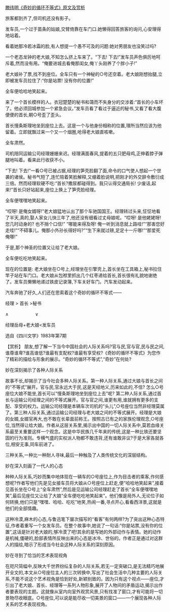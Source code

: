 [滕纬明《奇妙的循环不等式》原文及赏析](https://www.vrrw.net/wx/15194.html)

旅客都到齐了,但司机还没有影子。

发车员,一个过于苗条的姑娘,交臂倚靠在车门口.她懒得回答旅客的询问,心安理得地站着。

看着她那冷若冰霜的脸,有人想提一个愚不可及的问题:她对男朋友也没笑过吗?

一个老态龙钟的老大娘,不知怎么挤上车来了。“下去! 下去!”发车员声色俱厉地呵斥着,然而没有用。“俺要进城去看俺那闺女,俺丫头刚养了个胖小子!”

老大娘补了票,找不到座位。全车只有一个神秘的○号还空着。老大娘刚想抬腿,立即被发车员拉住了:“你是站票! 没有你的位置!”

全车便哈哈地笑起来。

来了一个首长模样的人。衣冠楚楚的秘书和蔼而不失身分的交涉着:“首长的小车坏了。他必须回城参加一个紧急会议。”发车员看了看过于逼近的秘书,又看了看大腹便便的首长,朝○号歪了歪头。

首长慢条斯理地坐到座位上去。这是一个与他身份相称的位置,理所当然应该为他留着。立即就飘过来一个又一个烟圈,呛得老大娘直咳嗽。

全车肃然。

司机陪同运输公司经理姗姗来迟。经理满面春风,提着的五只肥母鸡,正伸着脖子弹腿地叫着。看来此行收获不小。

“下去! 下去!”一看○号已被占据,经理的笋壳脸翻了面,命令的口气使人想起一个世袭的诸侯。秘书气短了,连忙陪着笑脸解释,又绷着脸说明,把刚才的外交辞令敷衍成三倍。然而经理软硬不吃:“首长?撒尿都碰得到。我只认得交通局长! 少废话,起来!”首长只好站起来,座位上换上了笋壳脸经理。

全车便嘿嘿地笑起来。

“哎呀! 是俺女婿呀!”老大娘猛地认出了那个车驰国国王。经理转过头来,怔怔地看了半天,真的,娶人家女儿快三年了,他还没有细看过丈母娘呢。“哎呀! 是他姥姥呀! 您几时动身的? 也不捎个口信!” “哪能来得及呀! 俺一听到消息就上路哇!”“那害您好走哇!”“不碍事儿。俺那小外孙长得好吗?”“生下来就过磅,足足十一斤哪!”“那爱死俺哪!”

于是,那个神圣的位置又让给了老大娘。

全车便吃吃地笑起来。

现在的位置是: 老大娘坐在○号上,经理坐在引擎壳上,首长坐在工具箱上,秘书拉住竿子站在车门口。老大娘从包袱里抓出几个红枣递给首长,首长很有礼貌地谢绝了。发车员懒懒地递过铁皮记录簿,下车关好车门。汽车发动起来。

汽车奔驰了好久,人们还在思索着这个奇妙的循环不等式——

经理 > 首长 >秘书

∧　　　　　　∨

经理岳母+老大娘<发车员

选自《四川文学》1983年第7期



【赏析】 朋友,想了解一下当今中国社会的人际关系吗?官与民,官与官,民与民之间,谁尊谁卑?谁高谁低?谁最有支配权?谁最有享受权?《奇妙的循环不等式》为您作了精彩的描绘与形象的展示。“奇妙的循环不等式”,“奇妙”在何处?

妙在深刻揭示了各种人际关系

故事不长,却揭示了当今社会多种人际关系。第一种人际关系,通过大娘与首长之间的“不等式”展开。官与民,官永远大于民,这是天经地义,历来如此的,不信? 怎么○号座位大娘不能坐,首长可以“慢条斯理地坐到座位上去”呢? 第二种人际关系,通过首长与运输公司经理之间的不等式展开。官与官之间,谁更有用,谁就拥有更多的支配、享受的权力。运输公司经理是本辆车次司机的“头儿”,○号座位当然非经理莫属了。第三种人际关系,通过运输公司经理与老大娘之间的不等式展开。经理是大娘的女婿,女婿官再大,也不敢在长辈面前称王。按照古已有之的家族伦理观念,○号座位,当然得让给大娘。作者从这层关系里,揭示出中国的一切人际关系中,莫若血缘关系最至关重要这样一个观念。这是中华民族几千年来的传统,这是一种比铁还要坚固的行为准则。专横气盛的实权派人物都不敢违背,还有谁敢非议?于是大家各就各位,相安无事,同车前进了。

三种关系,一种比一种耐人寻味,最后一种触及了人类传统文化的深层结构。

妙在深入刻画了一代人的心态

种种人际关系,巧妙而集中地体现在一辆车的○号座位上,作为目击者的乘客,作何感想呢?作者写他们先是见女接车员将大娘从○号座位上赶走,便“哈哈地笑起来”,接着见首长坐在○号上“全车肃然”,然后是见运输公司经理赶走了首长“全车便嘿嘿地笑”,最后见座位又让给了大娘“全车便吃吃地笑起来”。他们像是局外人,无论位子如何转换,他们只是“嘿嘿、哈哈、吃吃”地笑,热闹一番,寻点开心,看看西洋景,这就是他们的全部情趣。

这种冷漠,麻木的心态,与鲁迅笔下屡次描写的“看客”有何两样?为了突出这种心态特征,作者着重写一个女发车员。在整个故事中,她说了一句话:“你是站票,没有你的位置”,这话是针对老大娘的,够冷漠了吧!其余的是写她的外部动作与表情。她的动作是机械,僵硬的,脸部表情所反映出来的心态是冰冷、世俗的。作者正是通过对这群人的描绘,暗示了形成当今社会这种人际关系的深刻原因。

妙在寻到了恰当的艺术表现视角

在咫尺简幅中,反映大千世界纷纭复杂的人际关系,若无一定突破口,是无法精巧地展开全文的,本文从○号座位主人的三次转换中,写出了社会生活中几种主要的人际关系,不能不说这个艺术视角是恰到好处,新颖别致的。因为只有这个视点——座位,才引出了老大娘、首长、经理等一系列人物形象,展开了人物间的矛盾运动,揭示出作者要表现的主题。这就像从室内向室外观赏风景,只有找准了窗口,才有可能将一切景物尽收眼底。○号座位,可以说是能尽收一切美景的窗口——一个展现各种人际关系的艺术表现视角。


